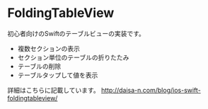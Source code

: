 # FoldingTableView
初心者向けのSwiftのテーブルビューの実装です。

- 複数セクションの表示
- セクション単位のテーブルの折りたたみ
- テーブルの削除
- テーブルタップして値を表示

詳細はこちらに記載しています。
http://daisa-n.com/blog/ios-swift-foldingtableview/
